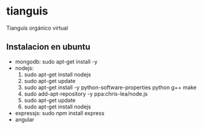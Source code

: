 tianguis
========

Tianguis orgánico virtual


## Instalacion en ubuntu

* mongodb: sudo apt-get install -y
* nodejs:
    1. sudo apt-get install nodejs
    2. sudo apt-get update
    3. sudo apt-get install -y python-software-properties python g++ make
    4. sudo add-apt-repository -y ppa:chris-lea/node.js
    5. sudo apt-get update
    6. sudo apt-get install nodejs
* expressjs: sudo npm install express
* angular


